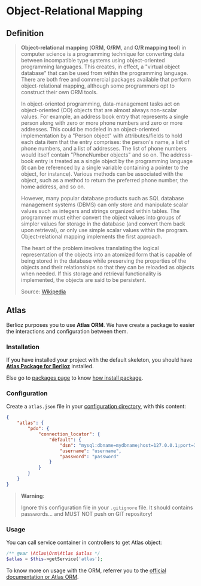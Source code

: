 <meta name="docparser-index" content="Basic uses; Object-Relational Mapping" />
<meta name="docparser-index-order" content="7" />

# Object-Relational Mapping

## Definition

> **Object-relational mapping** (**ORM**, **O/RM**, and **O/R mapping tool**) in computer science is a programming technique for converting data between incompatible type systems using object-oriented programming languages. This creates, in effect, a "virtual object database" that can be used from within the programming language. There are both free and commercial packages available that perform object-relational mapping, although some programmers opt to construct their own ORM tools.
>
> In object-oriented programming, data-management tasks act on object-oriented (OO) objects that are almost always non-scalar values. For example, an address book entry that represents a single person along with zero or more phone numbers and zero or more addresses. This could be modeled in an object-oriented implementation by a "Person object" with attributes/fields to hold each data item that the entry comprises: the person's name, a list of phone numbers, and a list of addresses. The list of phone numbers would itself contain "PhoneNumber objects" and so on. The address-book entry is treated as a single object by the programming language (it can be referenced by a single variable containing a pointer to the object, for instance). Various methods can be associated with the object, such as a method to return the preferred phone number, the home address, and so on.
>
> However, many popular database products such as SQL database management systems (DBMS) can only store and manipulate scalar values such as integers and strings organized within tables. The programmer must either convert the object values into groups of simpler values for storage in the database (and convert them back upon retrieval), or only use simple scalar values within the program. Object-relational mapping implements the first approach.
>
> The heart of the problem involves translating the logical representation of the objects into an atomized form that is capable of being stored in the database while preserving the properties of the objects and their relationships so that they can be reloaded as objects when needed. If this storage and retrieval functionality is implemented, the objects are said to be persistent.
>
> Source: [Wikipedia](https://en.wikipedia.org/wiki/Object-relational_mapping)

## Atlas

Berlioz purposes you to use **Atlas ORM**. We have create a package to easier the interactions and configuration between them.

### Installation

If you have installed your project with the default skeleton, you should have [**Atlas Package for Berlioz**](https://github.com/BerliozFramework/AtlasPackage) installed.

Else go to [packages page](./packages.md) to know [how install package](./packages.md).

### Configuration

Create a `atlas.json` file in your [configuration directory](../directories.md), with this content:

```json
{
    "atlas": {
        "pdo": {
            "connection_locator": {
                "default": {
                    "dsn": "mysql:dbname=mydbname;host=127.0.0.1;port=3306",
                    "username": "username",
                    "password": "password"
                }
            }
        }
    }
}
```

> **Warning**:
>
> Ignore this configuration file in your `.gitignore` file. It should contains passwords... and MUST NOT push on GIT repository!

### Usage

You can call service container in controllers to get Atlas object:

```php
/** @var \Atlas\Orm\Atlas $atlas */
$atlas = $this->getService('atlas');
```

To know more on usage with the ORM, referrer you to the [official documentation or Atlas ORM](http://atlasphp.io).